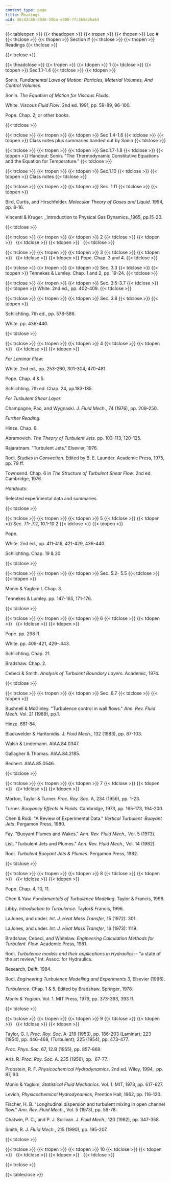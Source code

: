 ```yaml
---
content_type: page
title: Readings
uid: 36c42c86-59d6-20ba-e000-7fc3b5e2ba64
---
```


{{< tableopen >}}
{{< theadopen >}}
{{< tropen >}}
{{< thopen >}}
Lec #
{{< thclose >}}
{{< thopen >}}
Section #
{{< thclose >}}
{{< thopen >}}
Readings
{{< thclose >}}

{{< trclose >}}

{{< theadclose >}}
{{< tropen >}}
{{< tdopen >}}
1
{{< tdclose >}}
{{< tdopen >}}
Sec.1.1-1.4
{{< tdclose >}}
{{< tdopen >}}


Sonin. _Fundamental Laws of Motion: Particles, Material Volumes, And Control Volumes._

Sonin. _The Equation of Motion for Viscous Fluids._

White. _Viscous Fluid Flow_. 2nd ed. 1991, pp. 59-89, 96-100.

Pope. Chap. 2; or other books.


{{< tdclose >}}

{{< trclose >}}
{{< tropen >}}
{{< tdopen >}}
Sec 1.4-1.6
{{< tdclose >}}
{{< tdopen >}}
Class notes plus summaries handed out by Sonin
{{< tdclose >}}

{{< trclose >}}
{{< tropen >}}
{{< tdopen >}}
Sec.1.7-1.8
{{< tdclose >}}
{{< tdopen >}}
Handout: Sonin. "The Thermodynamic Constitutive Equations and the Equation for Temperature."
{{< tdclose >}}

{{< trclose >}}
{{< tropen >}}
{{< tdopen >}}
Sec.1.10
{{< tdclose >}}
{{< tdopen >}}
Class notes
{{< tdclose >}}

{{< trclose >}}
{{< tropen >}}
{{< tdopen >}}
Sec. 1.11
{{< tdclose >}}
{{< tdopen >}}


Bird, Curtis, and Hirschfelder. _Molecular Theory of Gases and Liquid._ 1954, pp. 8-16.

Vincenti & Kruger. _Introduction to Physical Gas Dynamics._1965, pp.15-20.


{{< tdclose >}}

{{< trclose >}}
{{< tropen >}}
{{< tdopen >}}
2
{{< tdclose >}}
{{< tdopen >}}
 
{{< tdclose >}}
{{< tdopen >}}
 
{{< tdclose >}}

{{< trclose >}}
{{< tropen >}}
{{< tdopen >}}
3
{{< tdclose >}}
{{< tdopen >}}
 
{{< tdclose >}}
{{< tdopen >}}
Pope. Chap. 3 and 4.
{{< tdclose >}}

{{< trclose >}}
{{< tropen >}}
{{< tdopen >}}
Sec. 3.3
{{< tdclose >}}
{{< tdopen >}}
Tennekes & Lumley. Chap. 1 and 2, pp. 19-24.
{{< tdclose >}}

{{< trclose >}}
{{< tropen >}}
{{< tdopen >}}
Sec. 3.5-3.7
{{< tdclose >}}
{{< tdopen >}}
White. 2nd ed., pp. 402-409.
{{< tdclose >}}

{{< trclose >}}
{{< tropen >}}
{{< tdopen >}}
Sec. 3.8
{{< tdclose >}}
{{< tdopen >}}


Schlichting. 7th ed., pp. 578-586.

White. pp. 436-440.


{{< tdclose >}}

{{< trclose >}}
{{< tropen >}}
{{< tdopen >}}
4
{{< tdclose >}}
{{< tdopen >}}
 
{{< tdclose >}}
{{< tdopen >}}


_For Laminar Flow:_

White. 2nd ed., pp. 253-260, 301-304, 470-481.

Pope. Chap. 4 & 5.

Schlichting. 7th ed. Chap. 24, pp.183-185.

_For Turbulent Shear Layer:_

Champagne, Pao, and Wygnaski. J. _Fluid Mech_., 74 (1976), pp. 209-250.

_Further Reading:_

Hinze. Chap. 6.

Abramovich. _The Theory of Turbulent Jets_. pp. 103-113, 120-125.

Rajaratnam. "Turbulent Jets." Elsevier, 1976.

Rodi. _Studies in Convection._ Edited by B. E. Launder. Academic Press, 1975, pp. 79 ff.

Townsend. Chap. 6 in _The Structure of Turbulent Shear Flow_. 2nd ed. Cambridge, 1976.

_Handouts:_

Selected experimental data and summaries.


{{< tdclose >}}

{{< trclose >}}
{{< tropen >}}
{{< tdopen >}}
5
{{< tdclose >}}
{{< tdopen >}}
Sec. 7.1-.7.2, 10.1-10.2
{{< tdclose >}}
{{< tdopen >}}


Pope.

White. 2nd ed., pp. 411-416, 421-429, 436-440.

Schlichting. Chap. 19 & 20.


{{< tdclose >}}

{{< trclose >}}
{{< tropen >}}
{{< tdopen >}}
Sec. 5.2- 5.5
{{< tdclose >}}
{{< tdopen >}}


Monin & Yaglom I. Chap. 3.

Tennekes & Lumley. pp. 147-165, 171-176.


{{< tdclose >}}

{{< trclose >}}
{{< tropen >}}
{{< tdopen >}}
6
{{< tdclose >}}
{{< tdopen >}}
 
{{< tdclose >}}
{{< tdopen >}}


Pope. pp. 298 ff.

White. pp. 409-421, 429-.443.

Schlichting. Chap. 21.

Bradshaw. Chap. 2.

Cebeci & Smith. _Analysis of Turbulent Boundary Layers_. Academic, 1974.


{{< tdclose >}}

{{< trclose >}}
{{< tropen >}}
{{< tdopen >}}
Sec. 6.7
{{< tdclose >}}
{{< tdopen >}}


Bushnell & McGinley. "Turbulence control in wall flows." _Ann. Rev. Fluid Mech._ Vol. 21 (1989), pp.1.

Hinze. 681-84.

Blackwelder & Haritonidis. J. _Fluid Mech_., 132 (1983), pp. 87-103.

Walsh & Lindemann. AIAA.84.0347.

Gallagher & Thomas. AIAA.84.2185.

Bechert. AIAA.85.0546.


{{< tdclose >}}

{{< trclose >}}
{{< tropen >}}
{{< tdopen >}}
7
{{< tdclose >}}
{{< tdopen >}}
 
{{< tdclose >}}
{{< tdopen >}}


Morton, Taylor & Turner. _Proc. Roy. Soc_. A, 234 (1956), pp. 1-23.

Turner. _Buoyancy Effects in Fluids_. Cambridge, 1973, pp. 165-173, 194-200.

Chen & Rodi. "A Review of Experimental Data." _Vertical Turbulent  Buoyant Jets_. Pergamon Press, 1980.

Fay. "Buoyant Plumes and Wakes." _Ann. Rev. Fluid Mech.,_ Vol. 5 (1973).

List. "Turbulent Jets and Plumes." _Ann. Rev. Fluid Mech.,_ Vol. 14 (1982).

Rodi. _Turbulent Buoyant Jets & Plumes_. Pergamon Press, 1982.


{{< tdclose >}}

{{< trclose >}}
{{< tropen >}}
{{< tdopen >}}
8
{{< tdclose >}}
{{< tdopen >}}
 
{{< tdclose >}}
{{< tdopen >}}


Pope. Chap. 4, 10, 11.

Chen & Yaw. _Fundamentals of Turbulence Modeling_. Taylor & Francis, 1998.

Libby. _Introduction to Turbulence._ Taylor& Francis, 1996.

LaJones, and under. _Int. J. Heat Mass Transfer_, 15 (1972): 301.

LaJones, and under. _Int. J._ _Heat Mass Transfer_, 16 (1973): 1119.

Bradshaw, Cebeci, and Whitelaw. _Engineering Calculation Methods for Turbulent  Flow._ Academic Press, 1981.

Rodi. _Turbulence models and their applications in Hydraulics--_ "a state of the art review," Int. Assoc. for Hydraulics.

Research, Delft, 1984.

Rodi. _Engineering Turbulence Modelling and Experiments 3_, Elsevier (1996).

_Turbulence._ Chap. 1 & 5. Edited by Bradshaw. Springer, 1978.

_Monin & Yaglom_. Vol. 1. MIT Press, 1979, pp. 373-393, 393 ff.


{{< tdclose >}}

{{< trclose >}}
{{< tropen >}}
{{< tdopen >}}
9
{{< tdclose >}}
{{< tdopen >}}
 
{{< tdclose >}}
{{< tdopen >}}


Taylor, G. I. _Proc. Roy. Soc_. A: 219 (1953), pp. 186-203 (Laminar); 223 (1954), pp. 446-468, (Turbulent); 225 (1954), pp. 473-477.

_Proc. Phys. Soc_. 67, 12.B (1955), pp. 857-869.

Aris. R. _Proc. Roy. Soc_. A. 235 (1956), pp.  67-77.

Probstein, R. F. _Physicochemical Hydrodynamics_. 2nd ed. Wiley, 1994,  pp. 87, 93.

Monin & Yaglom, _Statistical Fluid Mechanics_. Vol. 1. MIT, 1973, pp. 617-627.

Levich, _Physicochemical Hydrodynamics_, Prentice Hall, 1962, pp. 116-120.

Fischer, H. B. "Longitudinal dispersion and turbulent mixing in open channel flow." _Ann. Rev. Fluid Mech_., Vol. 5 (1973), pp. 59-78.

Chatwin, P. C., and P. J. Sullivan. J. _Fluid Mech_., 120 (1982), pp. 347-358.

Smith, R. J. _Fluid Mech_., 215 (1990), pp. 195-207.


{{< tdclose >}}

{{< trclose >}}
{{< tropen >}}
{{< tdopen >}}
10
{{< tdclose >}}
{{< tdopen >}}
 
{{< tdclose >}}
{{< tdopen >}}
 
{{< tdclose >}}

{{< trclose >}}

{{< tableclose >}}